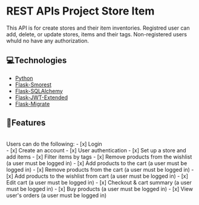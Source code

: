 # REST APIs Project Store Item

This API is for create stores and their item inventories. Registred user can add, delete, or update stores, items and their tags. Non-registered users whuld no have any authorization.

## 💻Technologies
- [Python](https://www.python.org/ "Python")
- [Flask-Smorest](https://flask-smorest.readthedocs.io/en/latest/ "Flask-Smorest")
- [Flask-SQLAlchemy](https://flask-sqlalchemy.palletsprojects.com/en/3.0.x/ "Flask-SQLAlchemy")
- [Flask-JWT-Extended](https://flask-jwt-extended.readthedocs.io/en/stable/ "Flask-JWT")
- [Flask-Migrate](https://flask-migrate.readthedocs.io/en/latest/ "Flask-Migrate")


## 📌Features
<br>
Users can do the following:
- [x] Login <br>
- [x] Create an account
- [x] User authentication
- [x] Set up a store and add items   
- [x] Filter items by tags
- [x] Remove products from the wishlist (a user must be logged in)
- [x] Add products to the cart (a user must be logged in)
- [x] Remove products from the cart (a user must be logged in)
- [x] Add products to the wishlist from cart (a user must be logged in)
- [x] Edit cart (a user must be logged in)
- [x] Checkout & cart summary (a user must be logged in)
- [x] Buy products (a user must be logged in)
- [x] View user's orders (a user must be logged in)

